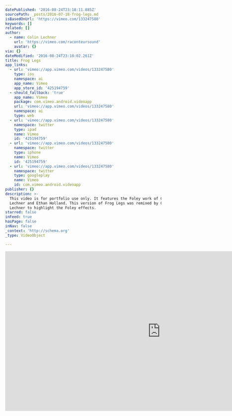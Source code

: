 ```yaml
---
datePublished: '2016-08-24T23:18:11.885Z'
sourcePath: _posts/2016-07-18-frog-legs.md
isBasedOnUrl: 'https://vimeo.com/133247580'
keywords: []
related: []
author:
  - name: Colin Lechner
    url: 'https://vimeo.com/raconteursound'
    avatar: {}
via: {}
dateModified: '2016-08-24T23:18:02.261Z'
title: Frog Legs
app_links:
  - url: 'vimeo://app.vimeo.com/videos/133247580'
    type: ios
    namespace: ai
    app_name: Vimeo
    app_store_id: '425194759'
  - should_fallback: 'true'
    app_name: Vimeo
    package: com.vimeo.android.videoapp
    url: 'vimeo://app.vimeo.com/videos/133247580'
    namespace: ai
    type: web
  - url: 'vimeo://app.vimeo.com/videos/133247580'
    namespace: twitter
    type: ipad
    name: Vimeo
    id: '425194759'
  - url: 'vimeo://app.vimeo.com/videos/133247580'
    namespace: twitter
    type: iphone
    name: Vimeo
    id: '425194759'
  - url: 'vimeo://app.vimeo.com/videos/133247580'
    namespace: twitter
    type: googleplay
    name: Vimeo
    id: com.vimeo.android.videoapp
publisher: {}
description: >-
  This video is for portfolio use only. It features the Foley work of Colin
  Lechner and Ethan Holland. This version of Frog Legs was remixed by Colin
  Lechner to highlight the Foley effects.
starred: false
inFeed: true
hasPage: false
inNav: false
_context: 'http://schema.org'
_type: VideoObject

---
```

<iframe src="https://cdn.embedly.com/widgets/media.html?src=https%3A%2F%2Fplayer.vimeo.com%2Fvideo%2F133247580&amp;url=https%3A%2F%2Fvimeo.com%2F133247580&amp;image=https%3A%2F%2Fi.vimeocdn.com%2Fvideo%2F526253339_1280.jpg&amp;key=b7d04c9b404c499eba89ee7072e1c4f7&amp;type=text%2Fhtml&amp;schema=vimeo" width="1000" height="516" scrolling="no" frameborder="0" allowfullscreen="" style=""></iframe>